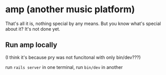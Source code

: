 # amp (another music platform)
That's all it is, nothing special by any means.
But you know what's special about it? It's not done yet.

## Run amp locally
(I think it's because pry was not funcitonal with only bin/dev???)

run `rails server` in one terminal,
run `bin/dev` in another